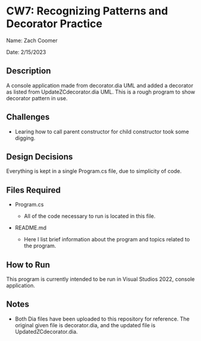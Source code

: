 # CW7: Recognizing Patterns and Decorator Practice

Name: Zach Coomer

Date: 2/15/2023

## Description

A console application made from decorator.dia UML and added a decorator as listed from UpdateZCdecorator.dia UML. This is a rough program to show decorator pattern in use.

## Challenges

* Learing how to call parent constructor for child constructor took some digging.

## Design Decisions

Everything is kept in a single Program.cs file, due to simplicity of code. 

## Files Required

* Program.cs 
	- All of the code necessary to run is located in this file.

* README.md
	- Here I list brief information about the program and topics related to the program.

## How to Run

This program is currently intended to be run in Visual Studios 2022, console application.

## Notes

* Both Dia files have been uploaded to this repository for reference. The original given file is decorator.dia, and the updated file is UpdatedZCdecorator.dia.
